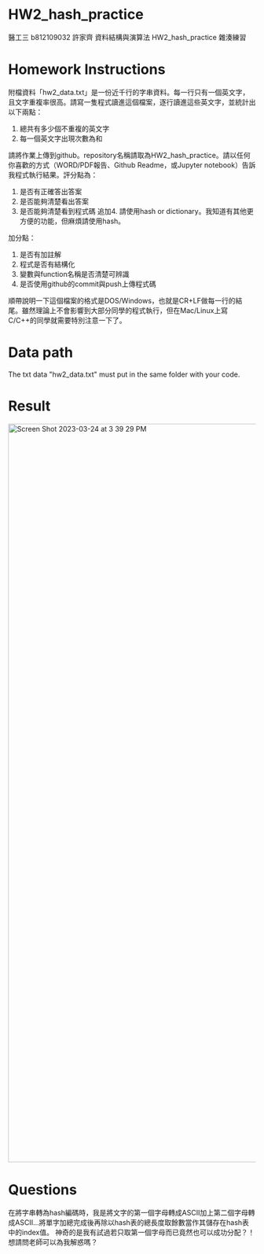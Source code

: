 # HW2_hash_practice
醫工三 b812109032 許家齊 資料結構與演算法 HW2_hash_practice 雜湊練習

# Homework Instructions
附檔資料「hw2_data.txt」是一份近千行的字串資料。每一行只有一個英文字，且文字重複率很高。請寫一隻程式讀進這個檔案，逐行讀進這些英文字，並統計出以下兩點：
 
1. 總共有多少個不重複的英文字
2. 每一個英文字出現次數為和
 
請將作業上傳到github。repository名稱請取為HW2_hash_practice。請以任何你喜歡的方式（WORD/PDF報告、Github Readme，或Jupyter notebook）告訴我程式執行結果。評分點為：
 
1. 是否有正確答出答案
2. 是否能夠清楚看出答案
3. 是否能夠清楚看到程式碼
追加4. 請使用hash or dictionary。我知道有其他更方便的功能，但麻煩請使用hash。
 
加分點：
1. 是否有加註解
2. 程式是否有結構化
3. 變數與function名稱是否清楚可辨識
4. 是否使用github的commit與push上傳程式碼
 
順帶說明一下這個檔案的格式是DOS/Windows，也就是CR+LF做每一行的結尾。雖然理論上不會影響到大部分同學的程式執行，但在Mac/Linux上寫C/C++的同學就需要特別注意一下了。

# Data path
The txt data "hw2_data.txt" must put in the same folder with your code.

# Result
<img width="1503" alt="Screen Shot 2023-03-24 at 3 39 29 PM" src="https://user-images.githubusercontent.com/86188415/227456138-47d2c58f-d31e-40b2-84e4-54c2bb2899fa.png">


# Questions
在將字串轉為hash編碼時，我是將文字的第一個字母轉成ASCII加上第二個字母轉成ASCII...將單字加總完成後再除以hash表的總長度取餘數當作其儲存在hash表中的index值。
神奇的是我有試過若只取第一個字母而已竟然也可以成功分配？！想請問老師可以為我解惑嗎？
